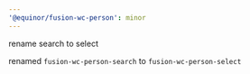 ```yaml
---
'@equinor/fusion-wc-person': minor
---
```


rename search to select

renamed `fusion-wc-person-search` to `fusion-wc-person-select`
